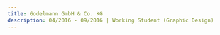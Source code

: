 ```yaml
---
title: Godelmann GmbH & Co. KG
description: 04/2016 - 09/2016 | Working Student (Graphic Design)
---
```

